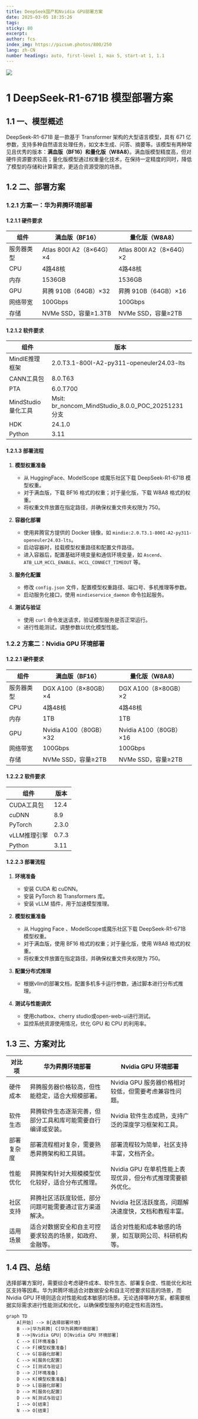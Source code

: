 ```yaml
---
title: DeepSeek国产和Nvidia GPU部署方案
date: 2025-03-05 18:35:26
tags: 
sticky: 80
excerpt: 
author: fcs
index_img: https://picsum.photos/800/250
lang: zh-CN
number headings: auto, first-level 1, max 5, start-at 1, 1.1
---
```


![](https://picsum.photos/800/250)

# 1 DeepSeek-R1-671B 模型部署方案

## 1.1 一、模型概述

DeepSeek-R1-671B 是一款基于 Transformer 架构的大型语言模型，具有 671 亿参数，支持多种自然语言处理任务，如文本生成、问答、摘要等。该模型有两种常见且优秀的版本：**满血版（BF16）和量化版（W8A8）**。满血版模型精度高，但对硬件资源要求较高；量化版模型通过权重量化技术，在保持一定精度的同时，降低了模型的存储和计算需求，更适合资源受限的场景。

## 1.2 二、部署方案

### 1.2.1 方案一：华为昇腾环境部署

#### 1.2.1.1 硬件要求

| 组件    | 满血版（BF16）              | 量化版（W8A8）              |
| ----- | ---------------------- | ---------------------- |
| 服务器类型 | Atlas 800I A2（8×64G）×4 | Atlas 800I A2（8×64G）×2 |
| CPU   | 4路48核                  | 4路48核                  |
| 内存    | 1536GB                 | 1536GB                 |
| GPU   | 昇腾 910B（64GB）×32       | 昇腾 910B（64GB）×16       |
| 网络带宽  | 100Gbps                | 100Gbps                |
| 存储    | NVMe SSD，容量≥1.3TB      | NVMe SSD，容量≥2TB        |

#### 1.2.1.2 软件要求

| 组件             | 版本                                              |
| -------------- | ----------------------------------------------- |
| MindIE推理框架     | 2.0.T3.1-800I-A2-py311-openeuler24.03-lts       |
| CANN工具包        | 8.0.T63                                         |
| PTA            | 6.0.T700                                        |
| MindStudio量化工具 | Msit: br_noncom_MindStudio_8.0.0_POC_20251231分支 |
| HDK            | 24.1.0                                          |
| Python         | 3.11                                            |

#### 1.2.1.3 部署流程

1. **模型权重准备**
   - 从 HuggingFace、ModelScope 或魔乐社区下载 DeepSeek-R1-671B 模型权重。
   - 对于满血版，下载 BF16 格式的权重；对于量化版，下载 W8A8 格式的权重。
   - 将权重文件放置在指定路径，并确保权重文件夹权限为 750。

2. **容器化部署**
   - 使用昇腾官方提供的 Docker 镜像，如 `mindie:2.0.T3.1-800I-A2-py311-openeuler24.03-lts`。
   - 启动容器时，挂载模型权重路径和配置文件路径。
   - 进入容器后，配置基础环境变量和通信环境变量，如 `Ascend`、`ATB_LLM_HCCL_ENABLE`、`HCCL_CONNECT_TIMEOUT` 等。

3. **服务化配置**
   - 修改 `config.json` 文件，配置模型权重路径、端口号、多机推理等参数。
   - 启动服务化接口，使用 `mindieservice_daemon` 命令拉起服务。

4. **测试与验证**
   - 使用 `curl` 命令发送请求，验证模型服务是否正常运行。
   - 进行性能测试，调整参数以优化模型性能。

### 1.2.2 方案二：Nvidia GPU 环境部署

#### 1.2.2.1 硬件要求

| 组件    | 满血版（BF16）            | 量化版（W8A8）            |
| ----- | -------------------- | -------------------- |
| 服务器类型 | DGX A100（8×80GB）×4   | DGX A100（8×80GB）×2   |
| CPU   | 4路48核                | 4路48核                |
| 内存    | 1TB                  | 1TB                  |
| GPU   | Nvidia A100（80GB）×32 | Nvidia A100（80GB）×16 |
| 网络带宽  | 100Gbps              | 100Gbps              |
| 存储    | NVMe SSD，容量≥2TB      | NVMe SSD，容量≥2TB      |

#### 1.2.2.2 软件要求

| 组件       | 版本    |
| -------- | ----- |
| CUDA工具包  | 12.4  |
| cuDNN    | 8.9   |
| PyTorch  | 2.3.0 |
| vLLM推理引擎 | 0.7.3 |
| Python   | 3.11  |

#### 1.2.2.3 部署流程

1. **环境准备**
   - 安装 CUDA 和 cuDNN。
   - 安装 PyTorch 和 Transformers 库。
   - 安装 vLLM 插件，用于加速模型推理。

2. **模型权重准备**
   - 从 Hugging Face 、ModelScope或魔乐社区下载 DeepSeek-R1-671B 模型权重。
   - 对于满血版，使用 BF16 格式的权重；对于量化版，使用 W8A8 格式的权重。
   - 将权重文件放置在指定路径，并确保权重文件夹权限为 750。

3. **配置分布式推理**
   - 根据vllm的部署文档，配置多机多卡运行参数，通过脚本进行分布式推理。

4. **测试与性能调优**
   - 使用chatbox、cherry studio或open-web-ui进行测试。
   - 监控系统资源使用情况，优化 GPU 和 CPU 的利用率。

## 1.3 三、方案对比

| 对比项         | 华为昇腾环境部署                                                                 | Nvidia GPU 环境部署                                                                 |
|----------------|---------------------------------------------------------------------------------|-------------------------------------------------------------------------------------|
| 硬件成本       | 昇腾服务器价格较高，但性能稳定，适合大规模部署。                                 | Nvidia GPU 服务器价格相对较低，但需要考虑兼容性问题。                               |
| 软件生态       | 昇腾软件生态逐渐完善，但部分工具和库可能需要自行编译或安装。                     | Nvidia 软件生态成熟，支持广泛的深度学习框架和工具。                                 |
| 部署复杂度     | 部署流程相对复杂，需要熟悉昇腾架构和工具链。                                     | 部署流程较为简单，社区支持丰富，文档齐全。                                         |
| 性能优化       | 昇腾架构针对大规模模型优化较好，适合分布式推理。                                 | Nvidia GPU 在单机性能上表现优异，但分布式推理需要额外优化。                         |
| 社区支持       | 昇腾社区活跃度较低，部分问题可能需要通过官方渠道解决。                             | Nvidia 社区活跃度高，问题解决速度快，文档和教程丰富。                               |
| 适用场景       | 适合对数据安全和自主可控要求较高的场景，如政府、金融等。                         | 适合对性能和成本敏感的场景，如互联网公司、科研机构等。                             |

## 1.4 四、总结

选择部署方案时，需要综合考虑硬件成本、软件生态、部署复杂度、性能优化和社区支持等因素。华为昇腾环境适合对数据安全和自主可控要求较高的场景，而 Nvidia GPU 环境则适合对性能和成本敏感的场景。无论选择哪种方案，都需要根据实际需求进行性能测试和优化，以确保模型服务的稳定性和高效性。

```mermaid
graph TD
    A[开始] --> B{选择部署环境}
    B -->|华为昇腾| C[华为昇腾环境部署]
    B -->|Nvidia GPU| D[Nvidia GPU 环境部署]
    C --> E[环境准备]
    C --> F[模型权重准备]
    C --> G[容器化部署]
    C --> H[服务化配置]
    C --> I[测试与验证]
    D --> J[环境准备]
    D --> K[模型权重准备]
    D --> L[容器化部署]
    D --> M[服务化配置]
    D --> N[测试与验证]
    I --> O[结束]
    N --> O[结束]
```
